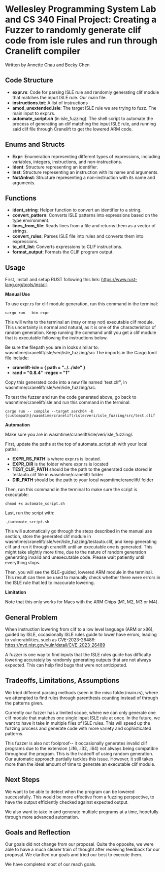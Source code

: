 # Wellesley Programming System Lab and CS 340 Final Project: Creating a Fuzzer to randomly generate clif code from isle rules and run through Cranelift compiler

Written by Annette Chau and Becky Chen

## Code Structure

- **expr.rs**: Code for parsing ISLE rule and randomly generating clif module that matches the input ISLE rule. Our main file.
- **instructions.txt**: A list of instructions
- **amod_unextended.isle**: The target ISLE rule we are trying to fuzz. The main input to expr.rs.
- **automate_script.sh** (in isle_fuzzing): The shell script to automate the process of generating an clif matching the input ISLE rule, and running said clif file through Cranelift to get the lowered ARM code. 

## Enums and Structs

- **Expr**: Enumeration representing different types of expressions, including variables, integers, instructions, and non-instructions.
- **Ident**: Structure representing an identifier.
- **Inst**: Structure representing an instruction with its name and arguments.
- **NotAnInst**: Structure representing a non-instruction with its name and arguments.

## Functions

- **ident_string**: Helper function to convert an identifier to a string.
- **convert_pattern**: Converts ISLE patterns into expressions based on the type environment.
- **lines_from_file**: Reads lines from a file and returns them as a vector of strings.
- **convert_rules**: Parses ISLE file into rules and converts them into expressions.
- **to_clif_list**: Converts expressions to CLIF instructions.
- **format_output**: Formats the CLIF program output.

## Usage
First, install and setup RUST following this link: https://www.rust-lang.org/tools/install.

**Manual Use**

To use expr.rs for clif module generation, run this command in the terminal: 
```
cargo run --bin expr
```
This will write to the terminal an (may or may not) executable clif module. This uncertainty is normal and natural, as it is one of the characteristics of random generation. Keep running the command until you get a clif module that is executable following the instructions below.

Be sure the filepath you are in looks similar to: wasmtime/cranelift/isle/veri/isle_fuzzing/src
The imports in the Cargo.toml file include: 
- **cranelift-isle = { path = "../../isle" }**
- **rand = "0.8.4"**
-**regex = "1"**

Copy this generated code into a new file named 'test.clif', in wasmtime/cranelift/isle/veri/isle_fuzzing/src.

To test the fuzzer and run the code generated above, go back to wasmtime/cranelift/isle and run this command in the terminal: 
```
cargo run -- compile --target aarch64 -D {custompath}/wasmtime/cranelift/isle/veri/isle_fuzzing/src/test.clif
```

**Automation**

Make sure you are in wasmtime/cranelift/isle/veri/isle_fuzzing/.

First, update the paths at the top of automate_script.sh with your local paths:

- **EXPR_RS_PATH** is where expr.rs is located. 
- **EXPR_DIR** is the folder where expr.rs is located
- **TEST_CLIF_PATH** should be the path to the generated code stored in testauto.clif file in wasmtime/cranelift/ folder
- **DIR_PATH** should be the path to your local wasmtime/cranelift/ folder

Then, run this command in the terminal to make sure the script is executable:
```
chmod +x automate_script.sh
```
Last, run the script with:
```
./automate_script.sh
```
This will automatically go through the steps described in the manual use section, store the generated clif module in wasmtime/cranelift/isle/veri/isle_fuzzing/testauto.clif, and keep generating clif and run it through cranelift until an executable one is generated. This might take slightly more time, due to the nature of random generation generating invalid and unexecutable code. Please wait patiently until everything stops.

Then, you will see the ISLE-guided, lowered ARM module in the terminal. This result can then be used to manually check whether there were errors in the ISLE rule that led to inaccurate lowering. 


**Limitation**

Note that this only works for Macs with the ARM Chips (M1, M2, M3 or M4).

## General Problem

When instruction lowering from clif to a low level language (ARM or x86), guided by ISLE, occasionally ISLE rules guide to lower have errors, leading to vulnerabilities, such as CVE-2023-26489: https://nvd.nist.gov/vuln/detail/CVE-2023-26489

A fuzzer is one way to find inputs that the ISLE rules guide has difficulty lowering accurately by randomly generating outputs that are not always expected. This can help find bugs that were not anticipated. 

## Tradeoffs, Limitations, Assumptions

We tried different parsing methods (seen in the misc folder/main.rs), where we attempted to find rules through parenthesis counting instead of through the patterns given. 

Currently our fuzzer has a limited scope, where we can only generate one clif module that matches one single input ISLE rule at once. In the future, we want to have it take in multiple files of ISLE rules. This will speed up the fuzzing process and generate code with more variety and sophisticated patterns. 

This fuzzer is also not foolproof-- it occasionally generates invalid clif programs due to the extension (.i16, .i32, .i64) not always being compatible throughout the program. This is the tradeoff of using random generation. Our automatic approach partially tackles this issue. However, it still takes more than the ideal amount of time to generate an executable clif module.

## Next Steps
We want to be able to detect when the program can be lowered successfully. This would be more effective from a fuzzing perspective, to have the output efficiently checked against expected output.

We also want to take in and generate multiple programs at a time, hopefully through more advanced automation.

## Goals and Reflection
Our goals did not change from our proposal. Quite the opposite, we were able to have a much clearer train of thought after receiving feedback for our proposal. We clarified our goals and tried our best to execute them. 

We have completed most of our reach goals. 
